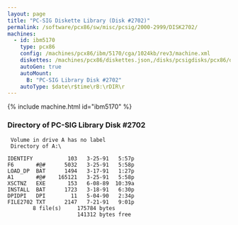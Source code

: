 ```yaml
---
layout: page
title: "PC-SIG Diskette Library (Disk #2702)"
permalink: /software/pcx86/sw/misc/pcsig/2000-2999/DISK2702/
machines:
  - id: ibm5170
    type: pcx86
    config: /machines/pcx86/ibm/5170/cga/1024kb/rev3/machine.xml
    diskettes: /machines/pcx86/diskettes.json,/disks/pcsigdisks/pcx86/diskettes.json
    autoGen: true
    autoMount:
      B: "PC-SIG Library Disk #2702"
    autoType: $date\r$time\rB:\rDIR\r
---
```


{% include machine.html id="ibm5170" %}

### Directory of PC-SIG Library Disk #2702

     Volume in drive A has no label
     Directory of A:\

    IDENTIFY           103   3-25-91   5:57p
    F6       #@#      5032   3-25-91   5:58p
    LOAD_DP  BAT      1494   3-17-91   1:27p
    A1       #@#    165121   3-25-91   5:58p
    XSCTNZ   EXE       153   6-08-89  10:39a
    INSTALL  BAT      1723   3-18-91   6:30p
    DPIDPI   DPI        11   5-04-90   2:34p
    FILE2702 TXT      2147   7-21-91   9:01p
            8 file(s)     175784 bytes
                          141312 bytes free
